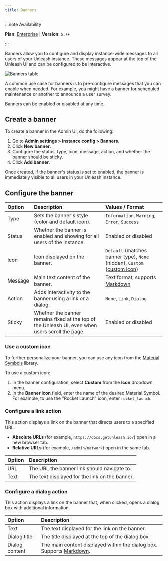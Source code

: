 ```yaml
---
title: Banners
---
```


:::note Availability

**Plan**: [Enterprise](https://www.getunleash.io/pricing) | **Version**: `5.7+`

:::

Banners allow you to configure and display instance-wide messages to all users of your Unleash instance. These messages appear at the top of the Unleash UI and can be configured to be interactive.

![Banners table](/img/banners-table.png)

A common use case for banners is to pre-configure messages that you can enable when needed. For example, you might have a banner for scheduled maintenance or another to announce a user survey.

Banners can be enabled or disabled at any time. 

## Create a banner

To create a banner in the Admin UI, do the following:
1. Go to **Admin settings > Instance config > Banners**.
2. Click **New banner**.
3. Configure the status, type, icon, message, action, and whether the banner should be sticky.
4. Click **Add banner**. 

Once created, if the banner's status is set to enabled, the banner is immediately visible to all users in your Unleash instance.

## Configure the banner

| Option  | Description                                                                                     | Values / Format                                                                 |
| :------ | :---------------------------------------------------------------------------------------------- | :------------------------------------------------------------------------------ |
| Type    | Sets the banner's style (color and default icon).                                                 | `Information`, `Warning`, `Error`, `Success`                                      |
| Status  | Whether the banner is enabled and showing for all users of the instance.                          | Enabled or disabled                                                             |
| Icon    | Icon displayed on the banner.                                                                   | `Default` (matches banner type), `None` (hidden), `Custom` ([custom icon](#use-a-custom-icon)) |
| Message | Main text content of the banner.                                                                | Text format; supports [Markdown](https://www.markdownguide.org/basic-syntax/)    |
| Action  | Adds interactivity to the banner using a link or a dialog.                                      | `None`, `Link`, `Dialog`        |
| Sticky  | Whether the banner remains fixed at the top of the Unleash UI, even when users scroll the page. | Enabled or disabled                                                             |

### Use a custom icon

To further personalize your banner, you can use any icon from the [Material Symbols](https://fonts.google.com/icons) library.

To use a custom icon:
1.  In the banner configuration, select **Custom** from the **Icon** dropdown menu.
2.  In the **Banner icon** field, enter the name of the desired Material Symbol. For example, to use the "Rocket Launch" icon, enter `rocket_launch`.

### Configure a link action

This action displays a link on the banner that directs users to a specified URL.

- **Absolute URLs** (for example, `https://docs.getunleash.io/`) open in a new browser tab.
- **Relative URLs** (for example, `/admin/network`) open in the same tab.

| Option | Description                                     |
| :----- | :---------------------------------------------- |
| URL    | The URL the banner link should navigate to.     |
| Text   | The text displayed for the link on the banner.  |

### Configure a dialog action

This action displays a link on the banner that, when clicked, opens a dialog box with additional information.

| Option           | Description                                                                 |
| :--------------- | :-------------------------------------------------------------------------- |
| Text             | The text displayed for the link on the banner.                              |
| Dialog title     | The title displayed at the top of the dialog box.                           |
| Dialog content   | The main content displayed within the dialog box. Supports [Markdown](https://www.markdownguide.org/basic-syntax/). |
